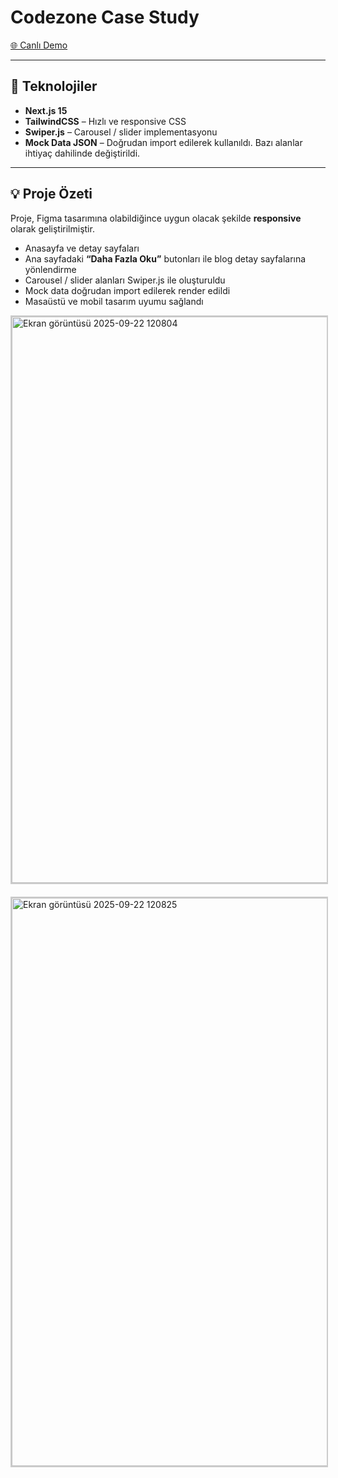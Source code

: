 # Codezone Case Study

[🌐 Canlı Demo](https://casecodezone.netlify.app/)

---

## 📌 Teknolojiler

- **Next.js 15**  
- **TailwindCSS** – Hızlı ve responsive CSS  
- **Swiper.js** – Carousel / slider implementasyonu  
- **Mock Data JSON** – Doğrudan import edilerek kullanıldı. Bazı alanlar ihtiyaç dahilinde değiştirildi.

---

## 💡 Proje Özeti

Proje, Figma tasarımına olabildiğince uygun olacak şekilde **responsive** olarak geliştirilmiştir.  

- Anasayfa ve detay sayfaları
- Ana sayfadaki **“Daha Fazla Oku”** butonları ile blog detay sayfalarına yönlendirme
- Carousel / slider alanları Swiper.js ile oluşturuldu
- Mock data doğrudan import edilerek render edildi
- Masaüstü ve mobil tasarım uyumu sağlandı  
<img width="1896" height="906" alt="Ekran görüntüsü 2025-09-22 120804" src="https://github.com/user-attachments/assets/5c788fe5-a183-45b4-b657-1760068477d9" style="display:block; margin-bottom:20px; border:2px solid #ccc;" />

<img width="1900" height="909" alt="Ekran görüntüsü 2025-09-22 120825" src="https://github.com/user-attachments/assets/a1faa960-559e-432a-a7c4-c198efd5a675" style="display:block; border:2px solid #ccc;" />
